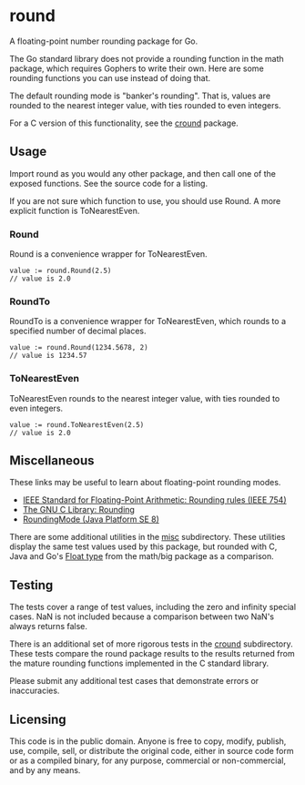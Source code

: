 # round

A floating-point number rounding package for Go.

The Go standard library does not provide a rounding function in the math package, which requires Gophers to write their own. Here are some rounding functions you can use instead of doing that.

The default rounding mode is "banker's rounding". That is, values are rounded to the nearest integer value, with ties rounded to even integers.

For a C version of this functionality, see the [cround](http://github.com/mhale/cround) package.

## Usage

Import round as you would any other package, and then call one of the exposed functions. See the source code for a listing.

If you are not sure which function to use, you should use Round. A more explicit function is ToNearestEven.

### Round

Round is a convenience wrapper for ToNearestEven.

```
value := round.Round(2.5)
// value is 2.0
```

### RoundTo

RoundTo is a convenience wrapper for ToNearestEven, which rounds to a specified number of decimal places.

```
value := round.Round(1234.5678, 2)
// value is 1234.57
```

### ToNearestEven

ToNearestEven rounds to the nearest integer value, with ties rounded to even integers.

```
value := round.ToNearestEven(2.5)
// value is 2.0
```

## Miscellaneous

These links may be useful to learn about floating-point rounding modes.

* [IEEE Standard for Floating-Point Arithmetic: Rounding rules (IEEE 754)](https://en.wikipedia.org/wiki/IEEE_floating_point#Rounding_rules)
* [The GNU C Library: Rounding](https://www.gnu.org/software/libc/manual/html_node/Rounding.html)
* [RoundingMode (Java Platform SE 8)](https://docs.oracle.com/javase/8/docs/api/java/math/RoundingMode.html)

There are some additional utilities in the [misc](/misc) subdirectory. These utilities display the same test values used by this package, but rounded with C, Java and Go's [Float type](https://golang.org/pkg/math/big/#Float) from the math/big package as a comparison.

## Testing

The tests cover a range of test values, including the zero and infinity special cases. NaN is not included because a comparison between two NaN's always returns false.

There is an additional set of more rigorous tests in the [cround](/cround) subdirectory. These tests compare the round package results to the results returned from the mature rounding functions implemented in the C standard library.

Please submit any additional test cases that demonstrate errors or inaccuracies.


## Licensing

This code is in the public domain. Anyone is free to copy, modify, publish, use, compile, sell, or distribute the original code, either in source code form or as a compiled binary, for any purpose, commercial or non-commercial, and by any means.
